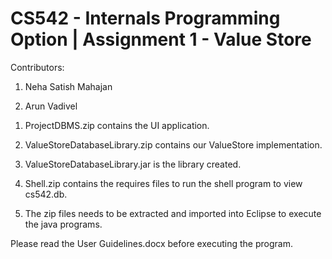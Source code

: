 # CS542 - Internals Programming Option | Assignment 1 - Value Store

Contributors:

1. Neha Satish Mahajan

2. Arun Vadivel

1)	ProjectDBMS.zip contains the UI application.

2)	ValueStoreDatabaseLibrary.zip contains our ValueStore implementation.

3)	ValueStoreDatabaseLibrary.jar is the library created.

4)  Shell.zip contains the requires files to run the shell program to view cs542.db.

5) The zip files needs to be extracted and imported into Eclipse to execute the java programs.

Please read the User Guidelines.docx before executing the program.
